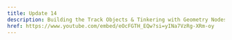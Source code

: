 ```yaml
---
title: Update 14
description: Building the Track Objects & Tinkering with Geometry Nodes
href: https://www.youtube.com/embed/eOcFGTH_EQw?si=yINa7VzRg-XRm-oy
---
```

